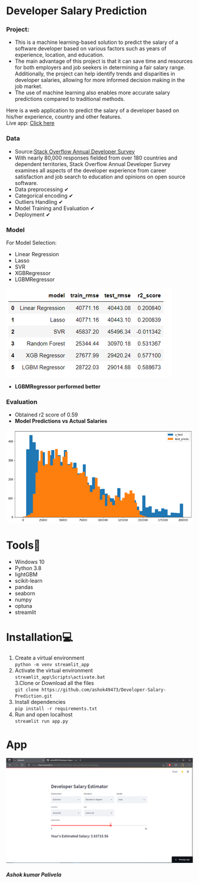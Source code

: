 # Developer Salary Prediction
### Project:
- This is a machine learning-based solution to predict the salary of a software developer based on various factors such as years of experience, location, and education.
- The main advantage of this project is that it can save time and resources for both employers and job seekers in determining a fair salary range. Additionally, the project can help identify trends and disparities in developer salaries, allowing for more informed decision making in the job market.
-  The use of machine learning also enables more accurate salary predictions compared to traditional methods.

Here is a web application to predict the salary of a developer based on his/her experience, country and other features.<br>
Live app: [Click here](https://share.streamlit.io/ashok49473/developer-salary-prediction/main/app.py)
### Data
- Source:[Stack Overflow Annual Developer Survey](https://insights.stackoverflow.com/survey)
- With nearly 80,000 responses fielded from over 180 countries and dependent territories, Stack Overflow Annual Developer Survey examines all aspects of the developer experience from career satisfaction and job search to education and opinions on open source software.
- Data preprocessing ✔
- Categorical encoding ✔
- Outliers Handling ✔
- Model Training and Evaluation ✔
- Deployment ✔
### Model
For Model Selection:
- Linear Regression
- Lasso
- SVR
- XGBRegressor
- LGBMRegressor

![models](https://github.com/ashok49473/Developer-Salary-Prediction/blob/main/artifacts/models.PNG)
- **LGBMRegressor performed better**


### Evaluation
- Obtained r2 score of 0.59
- **Model Predictions vs Actual Salaries**

![pred](https://github.com/ashok49473/Developer-Salary-Prediction/blob/main/artifacts/download.png)


# Tools🎯
- Windows 10
- Python 3.8
- lightGBM
- scikit-learn
- pandas
- seaborn
- numpy
- optuna
- streamlit

# Installation💻
1. Create a virtual environment <br>
`python -m venv streamlit_app`<br>
2. Activate the virtual environment<br>
`streamlit_app\Scripts\activate.bat`<br>
3.Clone or Download all the files<br>
`git clone https://github.com/ashok49473/Developer-Salary-Prediction.git`<br>
4. Install dependencies<br>
`pip install -r requirements.txt`<br>
5. Run and open localhost<br>
`streamlit run app.py`<br>

# App
![Home](https://github.com/ashok49473/Developer-Salary-Prediction/blob/main/artifacts/Screenshot%20(88).png)
##### Ashok kumar Palivela 
